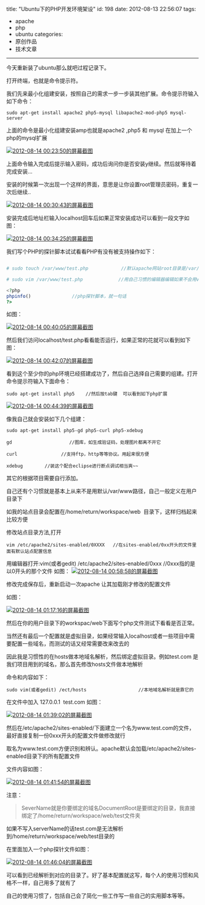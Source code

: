 title: "Ubuntu下的PHP开发环境架设"
id: 198
date: 2012-08-13 22:56:07
tags: 
- apache
- php
- ubuntu
categories: 
- 原创作品
- 技术文章
---

今天重新装了ubuntu那么就吧过程记录下。

打开终端，也就是命令提示符。

我们先来最小化组建安装，按照自己的需求一步一步装其他扩展。命令提示符输入如下命令：

```shell
sudo apt-get install apache2 php5-mysql libapache2-mod-php5 mysql-server
```

上面的命令是最小化组建安装amp也就是apache2 ,php5 和 mysql 在加上一个php的mysql扩展

[![](http://www.creturn.com/asset/uploads/2012/08/2012-08-14-002350的屏幕截图.png "2012-08-14 00:23:50的屏幕截图")](http://www.creturn.com/asset/uploads/2012/08/2012-08-14-002350的屏幕截图.png)
<!--more-->
上面命令输入完成后提示输入密码，成功后询问你是否安装y继续。然后就等待着完成安装...

安装的时候第一次出现一个这样的界面，意思是让你设置root管理员密码，重复一次后继续..

[![](http://www.creturn.com/asset/uploads/2012/08/2012-08-14-003043的屏幕截图.png "2012-08-14 00:30:43的屏幕截图")](http://www.creturn.com/asset/uploads/2012/08/2012-08-14-003043的屏幕截图.png)

安装完成后地址栏输入localhost回车后如果正常安装成功可以看到一段文字如图：

[![](http://www.creturn.com/asset/uploads/2012/08/2012-08-14-003425的屏幕截图.png "2012-08-14 00:34:25的屏幕截图")](http://www.creturn.com/asset/uploads/2012/08/2012-08-14-003425的屏幕截图.png)

我们写个PHP的探针脚本试试看看PHP有没有被支持操作如下：

```php

# sudo touch /var/www/test.php            //默认apache网站root目录是/var/www

# sudo vim /var/www/test.php             //用自己习惯的编辑器编辑如果不会用vim 可以用gedit提供vim命令

<?php
phpinfo()               //php探针脚本，就一句话
?>

```

如图：

[![](http://www.creturn.com/asset/uploads/2012/08/2012-08-14-004005的屏幕截图.png "2012-08-14 00:40:05的屏幕截图")](http://www.creturn.com/asset/uploads/2012/08/2012-08-14-004005的屏幕截图.png)

然后我们访问localhost/test.php看看能否运行，如果正常的花就可以看到如下图：

[![](http://www.creturn.com/asset/uploads/2012/08/2012-08-14-004207的屏幕截图.png "2012-08-14 00:42:07的屏幕截图")](http://www.creturn.com/asset/uploads/2012/08/2012-08-14-004207的屏幕截图.png)

看到这个至少你的php环境已经搭建成功了，然后自己选择自己需要的组建。打开命令提示符输入下面命令：

```shell
sudo apt-get install php5    //然后按tab键  可以看到如下php扩展
```

[![](http://www.creturn.com/asset/uploads/2012/08/2012-08-14-004439的屏幕截图.png "2012-08-14 00:44:39的屏幕截图")](http://www.creturn.com/asset/uploads/2012/08/2012-08-14-004439的屏幕截图.png)

像我自己就会安装如下几个组建：

```shell
sudo apt-get install php5-gd php5-curl php5-xdebug

gd                     //图库，如生成验证码，处理图片都离不开它

curl                //支持ftp，http等等协议。用起来很方便

xdebug        //装这个配合eclipse进行断点调试相当爽~~
```

其它的根据项目需要自行添加。

自己还有个习惯就是基本上从来不是用默认/var/www路径，自己一般定义在用户目录下

如我的站点目录会配置在/home/return/workspace/web  目录下，这样归档起来比较方便

修改站点目录方法,打开

```shell
vim /etc/apache2/sites-enabled/0XXXX   //在sites-enabled/0xx开头的文件里面有默认站点配置信息
```

用编辑器打开:vim(或者gedit) /etc/apache2/sites-enabled/0xxx //0xxx指的是以0开头的那个文件
如图：
[![](http://www.creturn.com/asset/uploads/2012/08/2012-08-14-005858的屏幕截图.png "2012-08-14 00:58:58的屏幕截图")](http://www.creturn.com/asset/uploads/2012/08/2012-08-14-005858的屏幕截图.png)

修改完成保存后，重新启动一次apache 让其加载刚才修改的配置文件

如图：

[![](http://www.creturn.com/asset/uploads/2012/08/2012-08-14-011716的屏幕截图.png "2012-08-14 01:17:16的屏幕截图")](http://www.creturn.com/asset/uploads/2012/08/2012-08-14-011716的屏幕截图.png)

然后在你的用户目录下的workspac/web下面写个php文件测试下看看是否正常。

当然还有最后一个配置就是虚拟目录，如果经常输入localhost或者一些项目中需要配置一些域名，而测试的话又经常需要改来改去的

因此我是习惯性的在hosts做本地域名解析，然后绑定虚拟目录。例如test.com 是我们项目用到的域名，那么首先修改hosts文件做本地解析

命令和内容如下：

```shell
sudo vim(或者gedit) /ect/hosts                   //本地域名解析就是靠它的
```

在文件中加入 127.0.0.1  test.com 如图：

[![](http://www.creturn.com/asset/uploads/2012/08/2012-08-14-013902的屏幕截图.png "2012-08-14 01:39:02的屏幕截图")](http://www.creturn.com/asset/uploads/2012/08/2012-08-14-013902的屏幕截图.png)

然后在/etc/apache2/sites-enabled/下面建立一个名为www.test.com的文件，最好直接复制一份0xxx开头的配置文件做修改就行

取名为www.test.com方便识别和辨认。apache默认会加载/etc/apache2/sites-enabled目录下的所有配置文件

文件内容如图：

[![](http://www.creturn.com/asset/uploads/2012/08/2012-08-14-014154的屏幕截图.png "2012-08-14 01:41:54的屏幕截图")](http://www.creturn.com/asset/uploads/2012/08/2012-08-14-014154的屏幕截图.png)

注意：
>SeverName就是你要绑定的域名DocumentRoot是要绑定的目录，我直接绑定了/home/return/workspace/web/test文件夹

如果不写入serverName的话test.com是无法解析到/home/return/workspace/web/test目录的

在里面加入一个php探针文件如图：

[![](http://www.creturn.com/asset/uploads/2012/08/2012-08-14-014604的屏幕截图.png "2012-08-14 01:46:04的屏幕截图")](http://www.creturn.com/asset/uploads/2012/08/2012-08-14-014604的屏幕截图.png)

可以看到已经解析到对应的目录了。好了基本配置就这写，每个人的使用习惯和风格不一样，自己用多了就有了

自己的使用习惯了，包括自己会了简化一些工作写一些自己的实用脚本等等。
